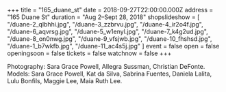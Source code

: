 +++
title = "165_duane_st"
date = 2018-09-27T22:00:00.000Z
address = "165 Duane St"
duration = "Aug 2–Sept 28, 2018"
shopslideshow = [
  "/duane-2_qlbhhi.jpg",
  "/duane-3_zzbrvu.jpg",
  "/duane-4_ir2o4f.jpg",
  "/duane-6_aqvrsg.jpg",
  "/duane-5_w1enyl.jpg",
  "/duane-7_k4g2ud.jpg",
  "/duane-8_on0nwg.jpg",
  "/duane-9_vfsjwb.jpg",
  "/duane-10_fhshsd.jpg",
  "/duane-1_b7wkfb.jpg",
  "/duane-11_ac4s5j.jpg"
]
event = false
open = false
openingsoon = false
tickets = false
watchnow = false
+++

Photography: Sara Grace Powell, Allegra Sussman, Christian DeFonte. Models: Sara Grace Powell, Kat da Silva, Sabrina Fuentes, Daniela Lalita, Lulu Bonfils, Maggie Lee, Maia Ruth Lee.
